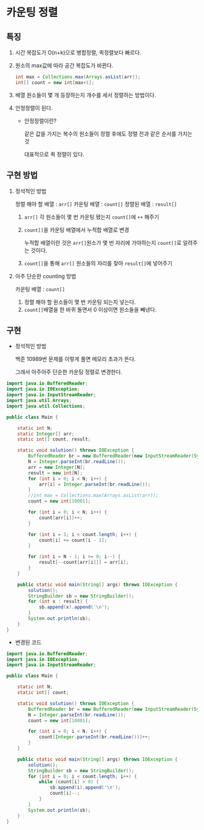 # 카운팅 정렬



## 특징

1. 시간 복잡도가 O(n+k)으로 병합정렬, 퀵정렬보다 빠르다.

2. 원소의 max값에 따라 공간 복잡도가 바뀐다.

   ~~~java
   int max = Collections.max(Arrays.asList(arr));
   int[] count = new int[max+1];
   ~~~

3. 배열 원소들이 몇 개 등장하는지 개수를 세서 정렬하는 방법이다.

4. 안정정렬이 된다.

   * 안정정렬이란?

     같은 값을 가지는 복수의 원소들이 정렬 후에도 정렬 전과 같은 순서를 가지는 것

     대표적으로 퀵 정렬이 있다.



## 구현 방법

1. 정석적인 방법

   정렬 해야 할 배열 : `arr[]`
   카운팅 배열 : `count[]`
   정렬된 배열 : `result[]`

   1.  `arr[]` 각 원소들이 몇 번 카운팅 됐는지 `count[]`에 `++` 해주기

   2. `count[]`을 카운팅 배열에서 누적합 배열로 변경

      누적합 배열이란 것은 `arr[]`원소가 몇 번 자리에 가야하는지 `count[]`로 알려주는 것이다.

   3. `count[]`을 통해 `arr[]` 원소들의 자리를 찾아 `result[]`에 넣어주기

2. 아주 단순한 counting 방법

   카운팅 배열 : `count[]`

   1. 정렬 해야 할 원소들이 몇 번 카운팅 되는지 넣는다.
   2. `count[]`배열을 한 바퀴 돌면서 0 이상이면 원소들을 빼낸다.

## 구현

* 정석적인 방법

  백준 10989번 문제를 이렇게 풀면 메모리 초과가 뜬다.

  그래서 아주아주 단순한 카운팅 정렬로 변경한다.

~~~java
import java.io.BufferedReader;
import java.io.IOException;
import java.io.InputStreamReader;
import java.util.Arrays;
import java.util.Collections;

public class Main {

    static int N;
    static Integer[] arr;
    static int[] count, result;

    static void solution() throws IOException {
        BufferedReader br = new BufferedReader(new InputStreamReader(System.in));
        N = Integer.parseInt(br.readLine());
        arr = new Integer[N];
        result = new int[N];
        for (int i = 0; i < N; i++) {
            arr[i] = Integer.parseInt(br.readLine());
        }
        //int max = Collections.max(Arrays.asList(arr));
        count = new int[10001];

        for (int i = 0; i < N; i++) {
            count[arr[i]]++;
        }

        for (int i = 1; i < count.length; i++) {
            count[i] += count[i - 1];
        }

        for (int i = N - 1; i >= 0; i--) {
            result[--count[arr[i]]] = arr[i];
        }
    }

    public static void main(String[] args) throws IOException {
        solution();
        StringBuilder sb = new StringBuilder();
        for (int x : result) {
            sb.append(x).append('\n');
        }
        System.out.println(sb);
    }
}
~~~



* 변경된 코드

~~~java
import java.io.BufferedReader;
import java.io.IOException;
import java.io.InputStreamReader;

public class Main {

    static int N;
    static int[] count;

    static void solution() throws IOException {
        BufferedReader br = new BufferedReader(new InputStreamReader(System.in));
        N = Integer.parseInt(br.readLine());
        count = new int[10001];

        for (int i = 0; i < N; i++) {
            count[Integer.parseInt(br.readLine())]++;
        }
    }

    public static void main(String[] args) throws IOException {
        solution();
        StringBuilder sb = new StringBuilder();
        for (int i = 0; i < count.length; i++) {
            while (count[i] > 0) {
                sb.append(i).append('\n');
                count[i]--;
            }
        }
        System.out.println(sb);
    }
}
~~~


